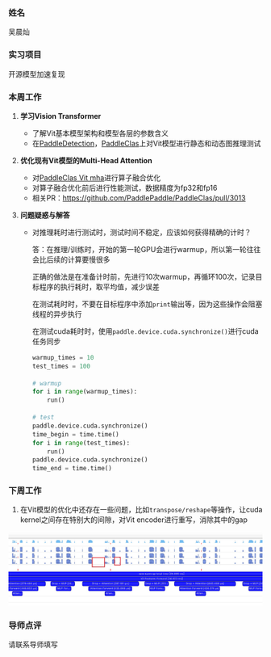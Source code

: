 ### 姓名
吴晨灿

### 实习项目
开源模型加速复现

### 本周工作

1. **学习Vision Transformer**

	* 了解Vit基本模型架构和模型各层的参数含义
	* 在[PaddleDetection](https://github.com/PaddlePaddle/PaddleDetection)，[PaddleClas](https://github.com/PaddlePaddle/PaddleClas)上对Vit模型进行静态和动态图推理测试


2. **优化现有Vit模型的Multi-Head Attention**

	* 对[PaddleClas Vit mha](https://github.com/PaddlePaddle/PaddleClas/blob/release/2.5/ppcls/arch/backbone/model_zoo/vision_transformer.py#L115)进行算子融合优化
	* 对算子融合优化前后进行性能测试，数据精度为fp32和fp16
    * 相关PR：https://github.com/PaddlePaddle/PaddleClas/pull/3013

3. **问题疑惑与解答**


	* 对推理耗时进行测试时，测试时间不稳定，应该如何获得精确的计时？

        答：在推理/训练时，开始的第一轮GPU会进行warmup，所以第一轮往往会比后续的计算要慢很多

        正确的做法是在准备计时前，先进行10次warmup，再循环100次，记录目标程序的执行耗时，取平均值，减少误差

        在测试耗时时，不要在目标程序中添加`print`输出等，因为这些操作会阻塞线程的异步执行

        在测试cuda耗时时，使用`paddle.device.cuda.synchronize()`进行cuda任务同步

        ```python
        warmup_times = 10
        test_times = 100

        # warmup
        for i in range(warmup_times):
            run()
        
        # test
        paddle.device.cuda.synchronize()
        time_begin = time.time()
        for i in range(test_times):
            run()
        paddle.device.cuda.synchronize()
        time_end = time.time()
        ```


### 下周工作

1. 在Vit模型的优化中还存在一些问题，比如`transpose/reshape`等操作，让cuda kernel之间存在特别大的间隙，对Vit encoder进行重写，消除其中的gap

<img src="./imgs/2023.10.10~2023.10.24_0.jpg" alt="2023.10.10~2023.10.24_0" style="zoom:50%;" />

### 导师点评
请联系导师填写